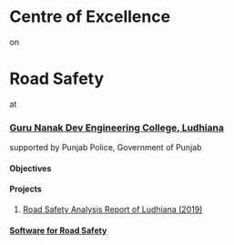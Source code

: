# Centre of Excellence 
on
# Road Safety
at
### [Guru Nanak Dev Engineering College, Ludhiana](https://gndec.ac.in)
supported by Punjab Police, Government of Punjab

#### Objectives
#### Projects

1. [Road Safety Analysis Report of Ludhiana (2019)](Files/RoadSafetyAnalysisLudhiana2019.pdf)

#### [Software for Road Safety](software.md)
